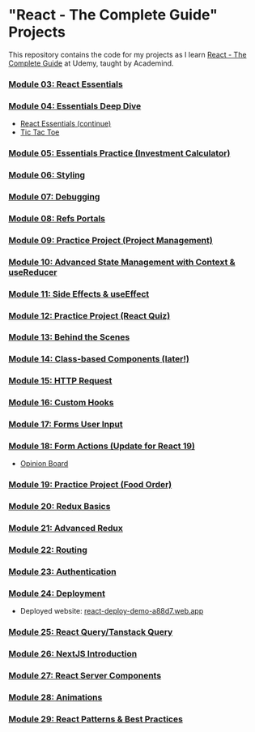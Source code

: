 # "React - The Complete Guide" Projects

This repository contains the code for my projects as I learn [React - The Complete Guide](https://www.udemy.com/course/react-the-complete-guide-incl-redux/) at Udemy, taught by Academind.

### [Module 03: React Essentials](/03-React-Essentials/react-essentials-intro/)

### [Module 04: Essentials Deep Dive](/04-Essentials-Deep-Dive/)

-   [React Essentials (continue)](/04-Essentials-Deep-Dive/react-essentials-intro/)
-   [Tic Tac Toe](/04-Essentials-Deep-Dive/tic-tac-toe/)

### [Module 05: Essentials Practice (Investment Calculator)](/05-Essentials-Practice/investment-calculator/)

### [Module 06: Styling](/06-Styling/react-art/)

### [Module 07: Debugging](/07-Debugging/investment-calculator/)

### [Module 08: Refs Portals](/08-Refs-Portals/timer-game/)

### [Module 09: Practice Project (Project Management)](/09-Practice-Project/project-management/)

### [Module 10: Advanced State Management with Context & useReducer](/10-Advanced-State-Management-with-Context-useReducer/elegant-clothing-store/)

### [Module 11: Side Effects & useEffect](/11-Side-Effects-useEffect/wonders-picker/)

### [Module 12: Practice Project (React Quiz)](/12-Practice-Project/react-quiz/)

### [Module 13: Behind the Scenes](/13-Behind-the-Scenes/counter/)

### [Module 14: Class-based Components (later!)](/14-Class-based-Components/01-starting-project/)

### [Module 15: HTTP Request](/15-HTTP-Requests/wonders-picker-with-BE/)

### [Module 16: Custom Hooks](/16-Custom-Hooks/wonders-picker-with-BE/)

### [Module 17: Forms User Input](/17-Forms-User-Input/login-form/)

### [Module 18: Form Actions (Update for React 19)](/18-Form-Actions/)

-   [Opinion Board](/18-Form-Actions/opinion-board/)

### [Module 19: Practice Project (Food Order)](/18-Practice-Project/food-order/)

### [Module 20: Redux Basics](/20-Redux-Basics/01-starting-project/)

### [Module 21: Advanced Redux](/21%20Advanced%20Redux/redux-cart/)

### [Module 22: Routing](/22%20Routing/event-management/)

### [Module 23: Authentication](/23%20Authentication/event-management-auth/)

### [Module 24: Deployment](/24%20Deployment/blog/)

-   Deployed website: [react-deploy-demo-a88d7.web.app](https://react-deploy-demo-a88d7.web.app/)

### [Module 25: React Query/Tanstack Query](/25%20React%20Query/react-events/)

### [Module 26: NextJS Introduction](/26%20NextJS%20Introduction/next-level-food/)

### [Module 27: React Server Components](27%20React%20Server%20Components/01-starting-project/)

### [Module 28: Animations](/26%20Animations/react-challenges/)

### [Module 29: React Patterns & Best Practices](/29%20Patterns/react-patterns/)
